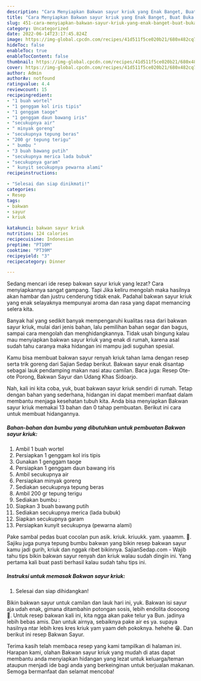 ```yaml
---
description: "Cara Menyiapkan Bakwan sayur kriuk yang Enak Banget, Buat Buka Puasa Sempurna"
title: "Cara Menyiapkan Bakwan sayur kriuk yang Enak Banget, Buat Buka Puasa Sempurna"
slug: 451-cara-menyiapkan-bakwan-sayur-kriuk-yang-enak-banget-buat-buka-puasa-sempurna
category: Uncategorized
date: 2022-06-14T23:17:45.824Z
image: https://img-global.cpcdn.com/recipes/41d511f5ce020b21/680x482cq70/bakwan-sayur-kriuk-foto-resep-utama.jpg
hideToc: false
enableToc: true
enableTocContent: false
thumbnail: https://img-global.cpcdn.com/recipes/41d511f5ce020b21/680x482cq70/bakwan-sayur-kriuk-foto-resep-utama.jpg
cover: https://img-global.cpcdn.com/recipes/41d511f5ce020b21/680x482cq70/bakwan-sayur-kriuk-foto-resep-utama.jpg
author: Admin
authorAv: notfound
ratingvalue: 4.4
reviewcount: 15
recipeingredient:
- "1 buah wortel"
- "1 genggam kol iris tipis"
- "1 genggam taoge"
- "1 genggam daun bawang iris"
- "secukupnya air"
- " minyak goreng"
- "secukupnya tepung beras"
- "200 gr tepung terigu"
- " bumbu "
- "3 buah bawang putih"
- "secukupnya merica lada bubuk"
- "secukupnya garam"
- " kunyit secukupnya pewarna alami"
recipeinstructions:

- "Selesai dan siap dinikmati!"
categories:
- Resep
tags:
- bakwan
- sayur
- kriuk

katakunci: bakwan sayur kriuk 
nutrition: 124 calories
recipecuisine: Indonesian
preptime: "PT10M"
cooktime: "PT39M"
recipeyield: "3"
recipecategory: Dinner

---
```



Sedang mencari ide resep bakwan sayur kriuk yang lezat? Cara menyiapkannya sangat gampang. Tapi Jika keliru mengolah maka hasilnya akan hambar dan justru cenderung tidak enak. Padahal bakwan sayur kriuk yang enak selayaknya mempunyai aroma dan rasa yang dapat memancing selera kita.


Banyak hal yang sedikit banyak mempengaruhi kualitas rasa dari bakwan sayur kriuk, mulai dari jenis bahan, lalu pemilihan bahan segar dan bagus, sampai cara mengolah dan menghidangkannya. Tidak usah bingung kalau mau menyiapkan bakwan sayur kriuk yang enak di rumah, karena asal sudah tahu caranya maka hidangan ini mampu jadi suguhan spesial.

Kamu bisa membuat bakwan sayur renyah kriuk tahan lama dengan resep serta trik goreng dari Sajian Sedap berikut. Bakwan sayur enak disantap sebagai lauk pendamping makan nasi atau camilan. Baca juga: Resep Ote-ote Porong, Bakwan Sayur dan Udang Khas Sidoarjo.


Nah, kali ini kita coba, yuk, buat bakwan sayur kriuk sendiri di rumah. Tetap dengan bahan yang sederhana, hidangan ini dapat memberi manfaat dalam membantu menjaga kesehatan tubuh kita. Anda bisa menyiapkan Bakwan sayur kriuk memakai 13 bahan dan 0 tahap pembuatan. Berikut ini cara untuk membuat hidangannya.

<!--inarticleads1-->

##### Bahan-bahan dan bumbu yang dibutuhkan untuk pembuatan Bakwan sayur kriuk:

1. Ambil 1 buah wortel
1. Persiapkan 1 genggam kol iris tipis
1. Gunakan 1 genggam taoge
1. Persiapkan 1 genggam daun bawang iris
1. Ambil secukupnya air
1. Persiapkan  minyak goreng
1. Sediakan secukupnya tepung beras
1. Ambil 200 gr tepung terigu
1. Sediakan  bumbu :
1. Siapkan 3 buah bawang putih
1. Sediakan secukupnya merica (lada bubuk)
1. Siapkan secukupnya garam
1. Persiapkan  kunyit secukupnya (pewarna alami)


Pake sambal pedas buat cocolan pun asik. kriuk. kriuukk. yam. yaaamm. 🤤. Sajiku juga punya tepung bumbu bakwan yang bikin resep bakwan sayur kamu jadi gurih, kriuk dan nggak ribet bikinnya. SajianSedap.com - Wajib tahu tips bikin bakwan sayur renyah dan kriuk walau sudah dingin ini. Yang pertama kali buat pasti berhasil kalau sudah tahu tips ini. 

<!--inarticleads2-->

##### Instruksi untuk memasak Bakwan sayur kriuk:


1. Selesai dan siap dihidangkan!

Bikin bakwan sayur untuk camilan dan lauk hari ini, yuk. Bakwan isi sayur aja udah enak, gimana ditambahin potongan sosis, lebih endolita doooong 🤤. Untuk resep bakwan kali ini, kita ngga akan pake telur ya Bun. jadinya lebih bebas amis. Dan untuk airnya, sebaiknya pake air es ya. supaya hasilnya ntar lebih kres kres kriuk yam yaam deh pokoknya. hehehe 😁. Dan berikut ini resep Bakwan Sayur. 

Terima kasih telah membaca resep yang kami tampilkan di halaman ini. Harapan kami, olahan Bakwan sayur kriuk yang mudah di atas dapat membantu anda menyiapkan hidangan yang lezat untuk keluarga/teman ataupun menjadi ide bagi anda yang berkeinginan untuk berjualan makanan. Semoga bermanfaat dan selamat mencoba!
